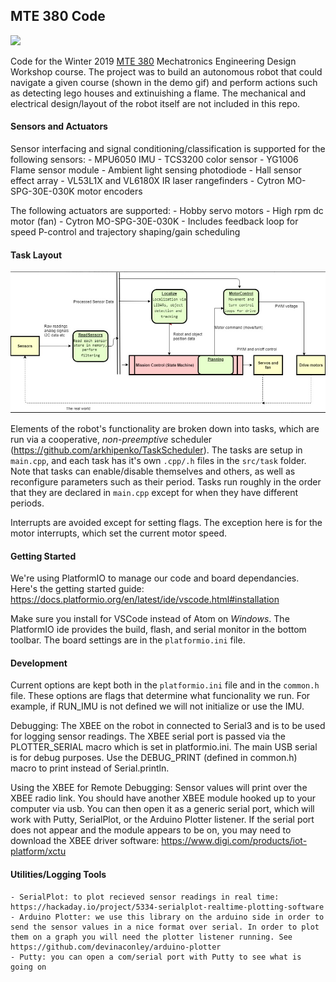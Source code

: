 ## MTE 380 Code

![](demo.gif)

Code for the Winter 2019 [MTE 380](http://www.ucalendar.uwaterloo.ca/1819/COURSE/course-MTE.html#MTE380) Mechatronics Engineering Design Workshop course. The project was to build an autonomous robot that could navigate a given course (shown in the demo gif) and perform actions such as detecting lego houses and extinuishing a flame. The mechanical and electrical design/layout of the robot itself are not included in this repo.

#### Sensors and Actuators
Sensor interfacing and signal conditioning/classification is supported for the following sensors:
    - MPU6050 IMU
    - TCS3200 color sensor
    - YG1006 Flame sensor module
    - Ambient light sensing photodiode
    - Hall sensor effect array
    - VL53L1X and VL6180X IR laser rangefinders
    - Cytron MO-SPG-30E-030K motor encoders

The following actuators are supported:
    - Hobby servo motors
    - High rpm dc motor (fan)
    - Cytron MO-SPG-30E-030K
        - Includes feedback loop for speed P-control and trajectory shaping/gain scheduling

#### Task Layout
![](swlayout.jpg)

Elements of the robot's functionality are broken down into tasks, which are run via a cooperative, *non-preemptive* scheduler (https://github.com/arkhipenko/TaskScheduler). The tasks are setup in `main.cpp`, and each task has it's own `.cpp/.h` files in the `src/task` folder. Note that tasks can enable/disable themselves and others, as well as reconfigure parameters such as their period. Tasks run roughly in the order that they are declared in `main.cpp` except for when they have different periods.

Interrupts are avoided except for setting flags. The exception here is for the motor interrupts, which set the current motor speed.

#### Getting Started
We're using PlatformIO to manage our code and board dependancies. Here's the getting started guide: https://docs.platformio.org/en/latest/ide/vscode.html#installation

Make sure you install for VSCode instead of Atom on *Windows*. The PlatformIO ide provides the build, flash, and serial monitor in the bottom toolbar. The board settings are in the `platformio.ini` file.

#### Development
Current options are kept both in the `platformio.ini` file and in the `common.h` file. These options are flags that determine what funcionality we run. For example, if RUN_IMU is not defined we will not initialize or use the IMU.

Debugging: The XBEE on the robot in connected to Serial3 and is to be used for logging sensor readings. The XBEE serial port is passed via the PLOTTER_SERIAL macro which is set in platformio.ini. The main USB serial is for debug purposes. Use the DEBUG_PRINT (defined in common.h) macro to print instead of Serial.println. 

Using the XBEE for Remote Debugging: Sensor values will print over the XBEE radio link. You should have another XBEE module hooked up to your computer via usb. You can then open it as a generic serial port, which will work with Putty, SerialPlot, or the Arduino Plotter listener. If the serial port does not appear and the module appears to be on, you may need to download the XBEE driver software: https://www.digi.com/products/iot-platform/xctu

#### Utilities/Logging Tools
    - SerialPlot: to plot recieved sensor readings in real time: https://hackaday.io/project/5334-serialplot-realtime-plotting-software
    - Arduino Plotter: we use this library on the arduino side in order to send the sensor values in a nice format over serial. In order to plot them on a graph you will need the plotter listener running. See https://github.com/devinaconley/arduino-plotter
    - Putty: you can open a com/serial port with Putty to see what is going on
